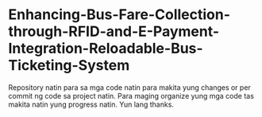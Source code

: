 # Enhancing-Bus-Fare-Collection-through-RFID-and-E-Payment-Integration-Reloadable-Bus-Ticketing-System

Repository natin para sa mga code natin para makita yung changes or per commit ng code sa project natin. Para 
maging organize yung mga code tas makita natin yung progress natin. Yun lang thanks.
